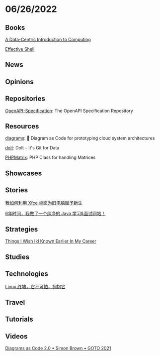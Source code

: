 # 06/26/2022

## Books
[A Data-Centric Introduction to Computing](https://dcic-world.org/2022-01-25/index.html)

[Effective Shell](https://effective-shell.com/)

## News

## Opinions

## Repositories
[OpenAPI-Specification](https://github.com/OAI/OpenAPI-Specification): The OpenAPI Specification Repository

## Resources
[diagrams](https://github.com/mingrammer/diagrams): 🎨 Diagram as Code for prototyping cloud system architectures

[dolt](https://github.com/dolthub/dolt): Dolt – It's Git for Data

[PHPMatrix](https://github.com/MarkBaker/PHPMatrix): PHP Class for handling Matrices

## Showcases

## Stories
[我如何利用 Xfce 桌面为旧电脑赋予新生](https://linux.cn/article-14735-1.html)

[6年时间，我做了一个纯净的 Java 学习&面试网站！](https://zhuanlan.zhihu.com/p/530050781)

## Strategies
[Things I Wish I’d Known Earlier In My Career](https://www.smashingmagazine.com/2022/06/things-to-know-earlier-in-your-career/)

## Studies

## Technologies
[Linux 终端，它不可怕，拥抱它](https://linux.cn/article-14721-1.html)

## Travel

## Tutorials

## Videos
[Diagrams as Code 2.0 • Simon Brown • GOTO 2021](https://www.youtube.com/watch?v=Za1-v4Zkq5E)
